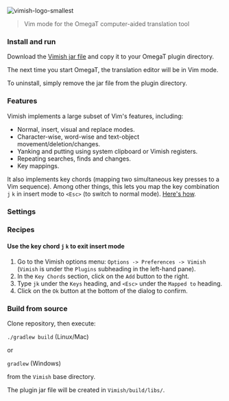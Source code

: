 ![vimish-logo-smallest](https://user-images.githubusercontent.com/54257961/202854465-e35f6d86-a77d-4397-b8be-4699b79e7fbb.png)

> Vim mode for the OmegaT computer-aided translation tool

### Install and run
Download the [Vimish jar file](https://github.com/npizzigati/Vimish/releases/download/v0.1/Vimish-0.1.1.jar) and copy it to your OmegaT plugin directory.

The next time you start OmegaT, the translation editor will be in Vim mode.

To uninstall, simply remove the jar file from the plugin directory.

### Features
Vimish implements a large subset of Vim's features, including:
- Normal, insert, visual and replace modes.
- Character-wise, word-wise and text-object movement/deletion/changes.
- Yanking and putting using system clipboard or Vimish registers.
- Repeating searches, finds and changes.
- Key mappings.

It also implements key chords (mapping two simultaneous key presses to a Vim sequence). Among other things, this lets you map the key combination `j` `k` in insert mode to `<Esc>` (to switch to normal mode). [Here's how](#recipes).

### Settings


### Recipes

#### Use the key chord `j` `k` to exit insert mode
1. Go to the Vimish options menu: `Options -> Preferences -> Vimish` (`Vimish` is under the `Plugins` subheading in the left-hand pane).
2. In the `Key Chords` section, click on the `Add` button to the right.
3. Type `jk` under the `Keys` heading, and `<Esc>` under the `Mapped to` heading.
4. Click on the `Ok` button at the bottom of the dialog to confirm.

### Build from source

Clone repository, then execute:

`./gradlew build` (Linux/Mac)

or

`gradlew` (Windows)

from the `Vimish` base directory.

The plugin jar file will be created in `Vimish/build/libs/`.

